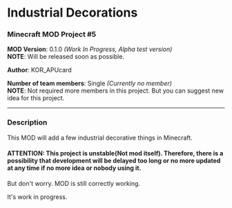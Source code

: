 # Industrial Decorations
### Minecraft MOD Project #5

**MOD Version**: 0.1.0 *(Work In Progress, Alpha test version)*   
**NOTE**: Will be released soon as possible.

**Author**: KOR_APUcard

**Number of team members**: Single *(Currently no member)*   
**NOTE**: Not required more members in this project. But you can suggest new idea for this project.

-----

### Description
This MOD will add a few industrial decorative things in Minecraft.

#### ATTENTION: This project is unstable(Not mod itself). Therefore, there is a possibility that development will be delayed too long or no more updated at any time if no more idea or nobody using it.   
But don't worry. MOD is still correctly working.

It's work in progress.
